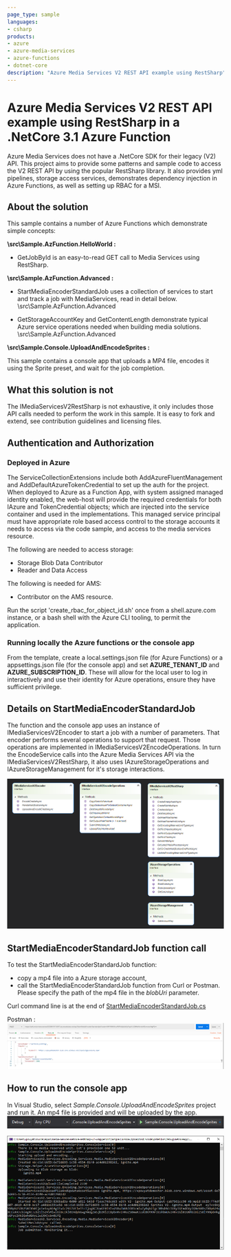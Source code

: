 ```yaml
---
page_type: sample
languages:
- csharp
products:
- azure
- azure-media-services
- azure-functions
- dotnet-core
description: "Azure Media Services V2 REST API example using RestSharp"
---
```


# Azure Media Services V2 REST API example using RestSharp in a .NetCore 3.1 Azure Function

Azure Media Services does not have a .NetCore SDK for their legacy (V2) API.  This project aims to provide some patterns and sample code to access the V2 REST API by using the popular RestSharp library.  It also provides yml pipelines, storage access services, demonstrates dependency injection in Azure Functions, as well as setting up RBAC for a MSI.


## About the solution

This sample contains a number of Azure Functions which demonstrate simple concepts:

**\src\Sample.AzFunction.HelloWorld :**

- GetJobById is an easy-to-read GET call to Media Services using RestSharp.
 
 **\src\Sample.AzFunction.Advanced :**
 
 - StartMediaEncoderStandardJob uses a collection of services to start and track a job with MediaServices, read in detail below.
 \src\Sample.AzFunction.Advanced

 - GetStorageAccountKey and GetContentLength demonstrate typical Azure service operations needed when building media solutions.
\src\Sample.AzFunction.Advanced

**\src\Sample.Console.UploadAndEncodeSprites :**

This sample contains a console app that uploads a MP4 file, encodes it using the Sprite preset, and wait for the job completion. 

## What this solution is not

The IMediaServicesV2RestSharp is not exhaustive, it only includes those API calls needed to perform the work in this sample.  It is easy to fork and extend, see contribution guidelines and licensing files.


## Authentication and Authorization

### Deployed in Azure

The ServiceCollectionExtensions include both AddAzureFluentManagement and AddDefaultAzureTokenCredential to set up the auth for the project.
When deployed to Azure as a Function App, with system assigned managed identity enabled, the web-host will provide the required credentials for both IAzure and TokenCredential objects; which are injected into the service container and used in the implementations.
This managed service principal must have appropriate role based access control to the storage accounts it needs to access via the code sample, and access to the media services resource.

The following are needed to access storage:
 - Storage Blob Data Contributor
 - Reader and Data Access

The following is needed for AMS:
 - Contributor on the AMS resource.

Run the script 'create_rbac_for_object_id.sh' once from a shell.azure.com instance, or a bash shell with the Azure CLI tooling, to permit the application.

### Running locally the Azure functions or the console app

From the template, create a local.settings.json file (for Azure Functions) or a appsettings.json file (for the console app) and set **AZURE_TENANT_ID** and **AZURE_SUBSCRIPTION_ID**. These will allow for the local user to log in interactively and use their identity for Azure operations, ensure they have sufficient privilege.

## Details on StartMediaEncoderStandardJob

The function and the console app uses an instance of IMediaServicesV2Encoder to start a job with a number of parameters.  That encoder performs several operations to support that request.  Those operations are implemented in IMediaServicesV2EncodeOperations.  In turn the EncodeService calls into the Azure Media Services API via the IMediaServicesV2RestSharp, it also uses IAzureStorageOperations and IAzureStorageManagement for it's storage interactions.

![Service Interfaces](./docs/img/ServiceInterfaces.png)

## StartMediaEncoderStandardJob function call

To test the StartMediaEncoderStandardJob function:
- copy a mp4 file into a Azure storage account,
- call the StartMediaEncoderStandardJob function from Curl or Postman. Please specify the path of the mp4 file in the *blobUri* parameter. 

Curl command line is at the end of [StartMediaEncoderStandardJob.cs](./src/Sample.AzFunction.Advanced/Functions/StartMediaEncoderStandardJob.cs)

Postman :
![Service Interfaces](./docs/img/postman.png)

## How to run the console app

In Visual Studio, select *Sample.Console.UploadAndEncodeSprites* project and run it. An mp4 file is provided and will be uploaded by the app.
![Service Interfaces](./docs/img/consoleapprun.png)

![Service Interfaces](./docs/img/consoleapprun2.png)

